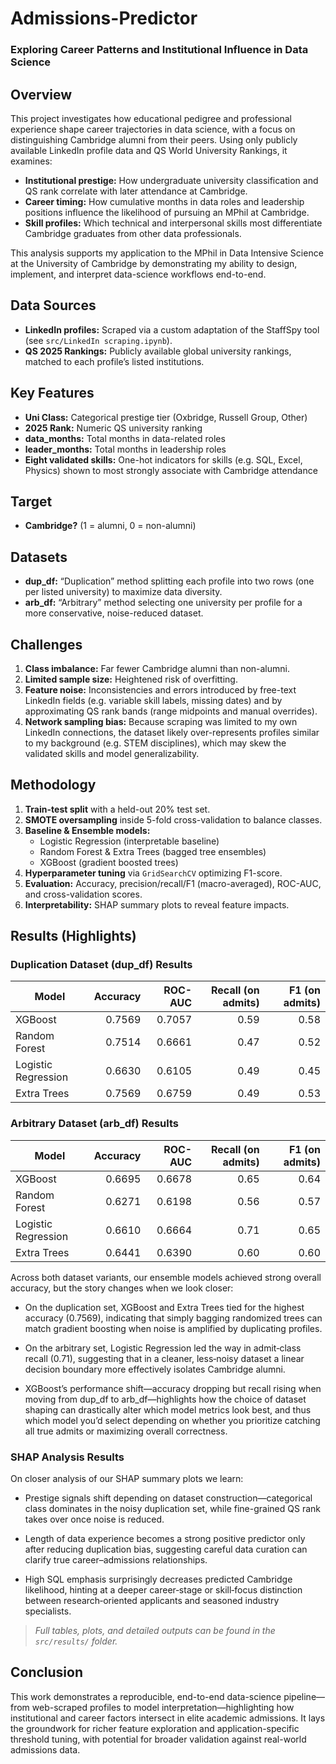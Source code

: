 # Admissions-Predictor

### Exploring Career Patterns and Institutional Influence in Data Science

## Overview

This project investigates how educational pedigree and professional experience shape career trajectories in data science, with a focus on distinguishing Cambridge alumni from their peers. Using only publicly available LinkedIn profile data and QS World University Rankings, it examines:

- **Institutional prestige:** How undergraduate university classification and QS rank correlate with later attendance at Cambridge.  
- **Career timing:** How cumulative months in data roles and leadership positions influence the likelihood of pursuing an MPhil at Cambridge.  
- **Skill profiles:** Which technical and interpersonal skills most differentiate Cambridge graduates from other data professionals.

This analysis supports my application to the MPhil in Data Intensive Science at the University of Cambridge by demonstrating my ability to design, implement, and interpret data-science workflows end-to-end.

## Data Sources

- **LinkedIn profiles:** Scraped via a custom adaptation of the StaffSpy tool (see `src/LinkedIn scraping.ipynb`).  
- **QS 2025 Rankings:** Publicly available global university rankings, matched to each profile’s listed institutions.

## Key Features

- **Uni Class:** Categorical prestige tier (Oxbridge, Russell Group, Other)  
- **2025 Rank:** Numeric QS university ranking  
- **data_months:** Total months in data-related roles  
- **leader_months:** Total months in leadership roles  
- **Eight validated skills:** One-hot indicators for skills (e.g. SQL, Excel, Physics) shown to most strongly associate with Cambridge attendance  

## Target

- **Cambridge?** (1 = alumni, 0 = non-alumni)

## Datasets

- **dup_df:** “Duplication” method splitting each profile into two rows (one per listed university) to maximize data diversity.  
- **arb_df:** “Arbitrary” method selecting one university per profile for a more conservative, noise-reduced dataset.

## Challenges

1. **Class imbalance:** Far fewer Cambridge alumni than non-alumni.  
2. **Limited sample size:** Heightened risk of overfitting. 
3. **Feature noise:** Inconsistencies and errors introduced by free-text LinkedIn fields (e.g. variable skill labels, missing dates) and by approximating QS rank bands (range midpoints and manual overrides).
4. **Network sampling bias:** Because scraping was limited to my own LinkedIn connections, the dataset likely over-represents profiles similar to my background (e.g. STEM disciplines), which may skew the validated skills and model generalizability.

## Methodology

1. **Train-test split** with a held-out 20% test set.  
2. **SMOTE oversampling** inside 5-fold cross-validation to balance classes.  
3. **Baseline & Ensemble models:**  
   - Logistic Regression (interpretable baseline)  
   - Random Forest & Extra Trees (bagged tree ensembles)  
   - XGBoost (gradient boosted trees)  
4. **Hyperparameter tuning** via `GridSearchCV` optimizing F1-score.  
5. **Evaluation:** Accuracy, precision/recall/F1 (macro-averaged), ROC-AUC, and cross-validation scores.  
6. **Interpretability:** SHAP summary plots to reveal feature impacts.

## Results (Highlights)

### Duplication Dataset (dup_df) Results

| Model               | Accuracy | ROC-AUC | Recall (on admits) | F1 (on admits) |
| ------------------- | -------: | ------: | -----------------: | -------------: |
| XGBoost             |   0.7569 |  0.7057 |               0.59 |           0.58 |
| Random Forest       |   0.7514 |  0.6661 |               0.47 |           0.52 |
| Logistic Regression |   0.6630 |  0.6105 |               0.49 |           0.45 |
| Extra Trees         |   0.7569 |  0.6759 |               0.49 |           0.53 |

### Arbitrary Dataset (arb_df) Results

| Model               | Accuracy | ROC-AUC | Recall (on admits) | F1 (on admits) |
| ------------------- | -------: | ------: | -----------------: | -------------: |
| XGBoost             |   0.6695 |  0.6678 |               0.65 |           0.64 |
| Random Forest       |   0.6271 |  0.6198 |               0.56 |           0.57 |
| Logistic Regression |   0.6610 |  0.6664 |               0.71 |           0.65 |
| Extra Trees         |   0.6441 |  0.6390 |               0.60 |           0.60 |


Across both dataset variants, our ensemble models achieved strong overall accuracy, but the story changes when we look closer:

- On the duplication set, XGBoost and Extra Trees tied for the highest accuracy (0.7569), indicating that simply bagging randomized trees can match gradient boosting when noise is amplified by duplicating profiles.

- On the arbitrary set, Logistic Regression led the way in admit‐class recall (0.71), suggesting that in a cleaner, less‐noisy dataset a linear decision boundary more effectively isolates Cambridge alumni.

- XGBoost’s performance shift—accuracy dropping but recall rising when moving from dup_df to arb_df—highlights how the choice of dataset shaping can drastically alter which model metrics look best, and thus which model you’d select depending on whether you prioritize catching all true admits or maximizing overall correctness.

### SHAP Analysis Results

On closer analysis of our SHAP summary plots we learn:

- Prestige signals shift depending on dataset construction—categorical class dominates in the noisy duplication set, while fine-grained QS rank takes over once noise is reduced.

- Length of data experience becomes a strong positive predictor only after reducing duplication bias, suggesting careful data curation can clarify true career–admissions relationships.

- High SQL emphasis surprisingly decreases predicted Cambridge likelihood, hinting at a deeper career‐stage or skill‐focus distinction between research‐oriented applicants and seasoned industry specialists.

> _Full tables, plots, and detailed outputs can be found in the `src/results/` folder._


## Conclusion

This work demonstrates a reproducible, end-to-end data-science pipeline—from web-scraped profiles to model interpretation—highlighting how institutional and career factors intersect in elite academic admissions. It lays the groundwork for richer feature exploration and application-specific threshold tuning, with potential for broader validation against real-world admissions data.


